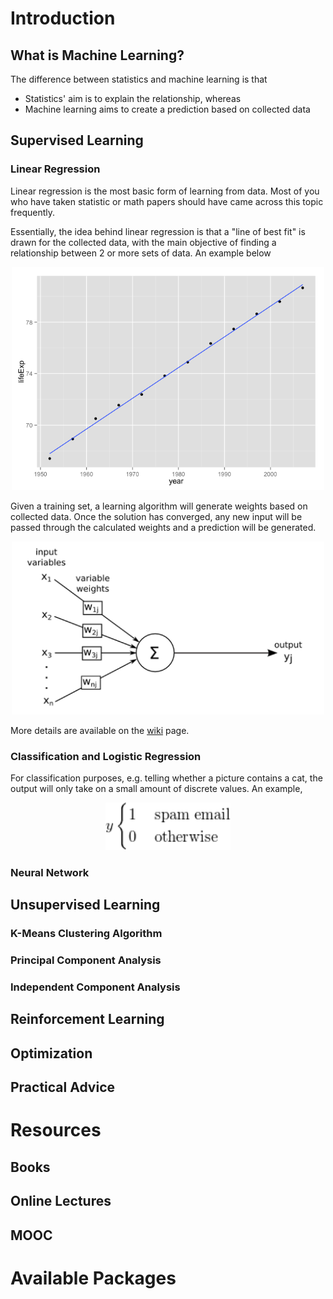 # Introduction
## What is Machine Learning?
The difference between statistics and machine learning is that 
  - Statistics' aim is to explain the relationship, whereas
  - Machine learning aims to create a prediction based on collected data

## Supervised Learning 
### Linear Regression
Linear regression is the most basic form of learning from data. Most of you who have taken statistic or math papers should have came across this topic frequently. 

Essentially, the idea behind linear regression is that a "line of best fit" is drawn for the collected data, with the main objective of finding a relationship between 2 or more sets of data. An example below
<p align="center">
<img src="https://github.com/UOADataScience/machine-learning-tutorial/blob/master/images/regression.png" width="500">
</p>
<!-- ![alt text](https://github.com/UOADataScience/machine-learning-tutorial/blob/master/images/regression.png "Linear Regression") -->

Given a training set, a learning algorithm will generate weights based on collected data. Once the solution has converged, any new input will be passed through the calculated weights and a prediction will be generated.
<p align="center">
<img src="https://github.com/UOADataScience/machine-learning-tutorial/blob/master/images/regression_inout.png" width="500">
</p>
<!-- ![alt text](https://github.com/UOADataScience/machine-learning-tutorial/blob/master/images/regression_inout.png "Mapping from Input to Output") -->

More details are available on the [wiki](https://en.wikipedia.org/wiki/Linear_regression) page.

### Classification and Logistic Regression
For classification purposes, e.g. telling whether a picture contains a cat, the output will only take on a small amount of discrete values. An example,
<p align="center">
<img src="https://github.com/UOADataScience/machine-learning-tutorial/blob/master/images/classification.png" width="200">
</p>




### Neural Network
## Unsupervised Learning
### K-Means Clustering Algorithm
### Principal Component Analysis
### Independent Component Analysis
## Reinforcement Learning
## Optimization
## Practical Advice
# Resources
## Books
## Online Lectures
## MOOC
# Available Packages
